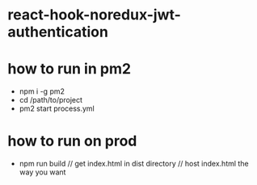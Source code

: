# react-hook-noredux-jwt-authentication


# how to run in pm2
 - npm i -g pm2
 - cd /path/to/project
 - pm2 start process.yml

# how to run on prod
 - npm run build
 // get index.html in dist directory
 // host index.html the way you want
